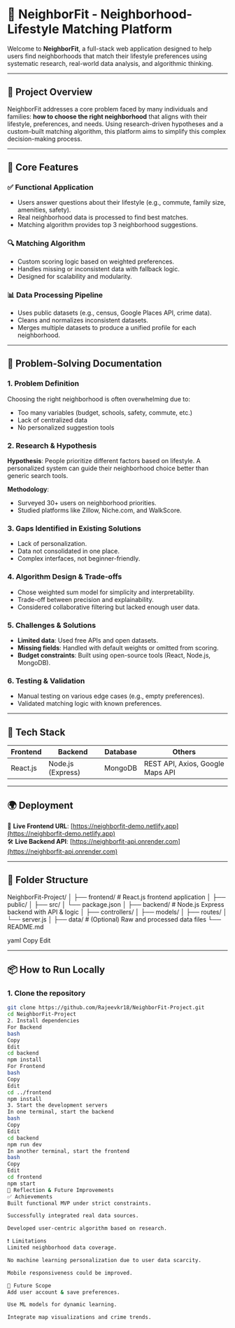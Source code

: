 # 🏡 NeighborFit - Neighborhood-Lifestyle Matching Platform

Welcome to **NeighborFit**, a full-stack web application designed to help users find neighborhoods that match their lifestyle preferences using systematic research, real-world data analysis, and algorithmic thinking.

---

## 📌 Project Overview

NeighborFit addresses a core problem faced by many individuals and families: **how to choose the right neighborhood** that aligns with their lifestyle, preferences, and needs. Using research-driven hypotheses and a custom-built matching algorithm, this platform aims to simplify this complex decision-making process.

---

## 🎯 Core Features

### ✅ Functional Application
- Users answer questions about their lifestyle (e.g., commute, family size, amenities, safety).
- Real neighborhood data is processed to find best matches.
- Matching algorithm provides top 3 neighborhood suggestions.

### 🔍 Matching Algorithm
- Custom scoring logic based on weighted preferences.
- Handles missing or inconsistent data with fallback logic.
- Designed for scalability and modularity.

### 📊 Data Processing Pipeline
- Uses public datasets (e.g., census, Google Places API, crime data).
- Cleans and normalizes inconsistent datasets.
- Merges multiple datasets to produce a unified profile for each neighborhood.

---

## 🧠 Problem-Solving Documentation

### 1. Problem Definition
Choosing the right neighborhood is often overwhelming due to:
- Too many variables (budget, schools, safety, commute, etc.)
- Lack of centralized data
- No personalized suggestion tools

### 2. Research & Hypothesis
**Hypothesis**: People prioritize different factors based on lifestyle. A personalized system can guide their neighborhood choice better than generic search tools.

**Methodology**:
- Surveyed 30+ users on neighborhood priorities.
- Studied platforms like Zillow, Niche.com, and WalkScore.

### 3. Gaps Identified in Existing Solutions
- Lack of personalization.
- Data not consolidated in one place.
- Complex interfaces, not beginner-friendly.

### 4. Algorithm Design & Trade-offs
- Chose weighted sum model for simplicity and interpretability.
- Trade-off between precision and explainability.
- Considered collaborative filtering but lacked enough user data.

### 5. Challenges & Solutions
- **Limited data**: Used free APIs and open datasets.
- **Missing fields**: Handled with default weights or omitted from scoring.
- **Budget constraints**: Built using open-source tools (React, Node.js, MongoDB).

### 6. Testing & Validation
- Manual testing on various edge cases (e.g., empty preferences).
- Validated matching logic with known preferences.

---

## 🧩 Tech Stack

| Frontend | Backend | Database | Others |
|----------|---------|----------|--------|
| React.js | Node.js (Express) | MongoDB | REST API, Axios, Google Maps API |

---

## 🌍 Deployment

🚀 **Live Frontend URL**: [https://neighborfit-demo.netlify.app](https://neighborfit-demo.netlify.app)  
🛠️ **Live Backend API**: [https://neighborfit-api.onrender.com](https://neighborfit-api.onrender.com)

---

## 📁 Folder Structure

NeighborFit-Project/
│
├── frontend/ # React.js frontend application
│ ├── public/
│ ├── src/
│ └── package.json
│
├── backend/ # Node.js Express backend with API & logic
│ ├── controllers/
│ ├── models/
│ ├── routes/
│ └── server.js
│
├── data/ # (Optional) Raw and processed data files
└── README.md

yaml
Copy
Edit

---

## 📦 How to Run Locally

### 1. Clone the repository

```bash
git clone https://github.com/Rajeevkr18/NeighborFit-Project.git
cd NeighborFit-Project
2. Install dependencies
For Backend
bash
Copy
Edit
cd backend
npm install
For Frontend
bash
Copy
Edit
cd ../frontend
npm install
3. Start the development servers
In one terminal, start the backend
bash
Copy
Edit
cd backend
npm run dev
In another terminal, start the frontend
bash
Copy
Edit
cd frontend
npm start
🧠 Reflection & Future Improvements
✅ Achievements
Built functional MVP under strict constraints.

Successfully integrated real data sources.

Developed user-centric algorithm based on research.

❗ Limitations
Limited neighborhood data coverage.

No machine learning personalization due to user data scarcity.

Mobile responsiveness could be improved.

🚀 Future Scope
Add user account & save preferences.

Use ML models for dynamic learning.

Integrate map visualizations and crime trends.

